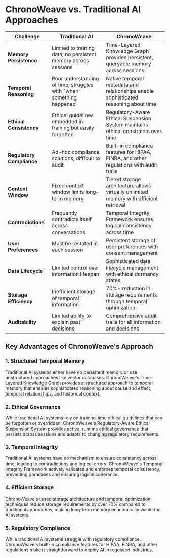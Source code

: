 # ChronoWeave vs. Traditional AI Approaches

| Challenge | Traditional AI | ChronoWeave |
|-----------|---------------|-------------|
| **Memory Persistence** | Limited to training data; no persistent memory across sessions | Time-Layered Knowledge Graph provides persistent, queryable memory across sessions |
| **Temporal Reasoning** | Poor understanding of time; struggles with "when" something happened | Native temporal metadata and relationships enable sophisticated reasoning about time |
| **Ethical Consistency** | Ethical guidelines embedded in training but easily forgotten | Regulatory-Aware Ethical Suspension System maintains ethical constraints over time |
| **Regulatory Compliance** | Ad-hoc compliance solutions; difficult to audit | Built-in compliance features for HIPAA, FINRA, and other regulations with audit trails |
| **Context Window** | Fixed context window limits long-term memory | Tiered storage architecture allows virtually unlimited memory with efficient retrieval |
| **Contradictions** | Frequently contradicts itself across conversations | Temporal Integrity Framework ensures logical consistency across time |
| **User Preferences** | Must be restated in each session | Persistent storage of user preferences with consent management |
| **Data Lifecycle** | Limited control over information lifespan | Sophisticated data lifecycle management with ethical dormancy states |
| **Storage Efficiency** | Inefficient storage of temporal information | 70%+ reduction in storage requirements through temporal optimization |
| **Auditability** | Limited ability to explain past decisions | Comprehensive audit trails for all information and decisions |

## Key Advantages of ChronoWeave's Approach

### 1. Structured Temporal Memory

Traditional AI systems either have no persistent memory or use unstructured approaches like vector databases. ChronoWeave's Time-Layered Knowledge Graph provides a structured approach to temporal memory that enables sophisticated reasoning about cause and effect, temporal relationships, and historical context.

### 2. Ethical Governance

While traditional AI systems rely on training-time ethical guidelines that can be forgotten or overridden, ChronoWeave's Regulatory-Aware Ethical Suspension System provides active, runtime ethical governance that persists across sessions and adapts to changing regulatory requirements.

### 3. Temporal Integrity

Traditional AI systems have no mechanism to ensure consistency across time, leading to contradictions and logical errors. ChronoWeave's Temporal Integrity Framework actively validates and enforces temporal consistency, preventing paradoxes and ensuring logical coherence.

### 4. Efficient Storage

ChronoWeave's tiered storage architecture and temporal optimization techniques reduce storage requirements by over 70% compared to traditional approaches, making long-term memory economically viable for AI systems.

### 5. Regulatory Compliance

While traditional AI systems struggle with regulatory compliance, ChronoWeave's built-in compliance features for HIPAA, FINRA, and other regulations make it straightforward to deploy AI in regulated industries.
